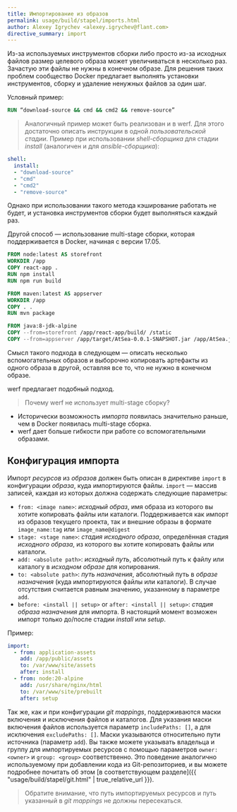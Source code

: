 ```yaml
---
title: Импортирование из образов
permalink: usage/build/stapel/imports.html
author: Alexey Igrychev <alexey.igrychev@flant.com>
directive_summary: import
---
```


Из-за используемых инструментов сборки либо просто из-за исходных файлов размер целевого образа может увеличиваться в несколько раз. Зачастую эти файлы не нужны в конечном образе. Для решения таких проблем сообщество Docker предлагает выполнять установки инструментов, сборку и удаление ненужных файлов за один шаг.

Условный пример:
```Dockerfile
RUN “download-source && cmd && cmd2 && remove-source”
```

> Аналогичный пример может быть реализован и в werf. Для этого достаточно описать инструкции в одной _пользовательской стадии_. Пример при использовании _shell-сборщика_ для стадии _install_ (аналогичен и для _ansible-сборщика_):
```yaml
shell:
  install:
  - "download-source"
  - "cmd"
  - "cmd2"
  - "remove-source"
```

Однако при использовании такого метода кэширование работать не будет, и установка инструментов сборки будет выполняться каждый раз.

Другой способ — использование multi-stage сборки, которая поддерживается в Docker, начиная с версии 17.05.

```Dockerfile
FROM node:latest AS storefront
WORKDIR /app
COPY react-app .
RUN npm install
RUN npm run build

FROM maven:latest AS appserver
WORKDIR /app
COPY . .
RUN mvn package

FROM java:8-jdk-alpine
COPY --from=storefront /app/react-app/build/ /static
COPY --from=appserver /app/target/AtSea-0.0.1-SNAPSHOT.jar /app/AtSea.jar
```

Смысл такого подхода в следующем — описать несколько вспомогательных образов и выборочно копировать артефакты из одного образа в другой, оставляя все то, что не нужно в конечном образе.

werf предлагает подобный подход.

> Почему werf не использует multi-stage сборку?
* Исторически возможность _импорта_ появилась значительно раньше, чем в Docker появилась multi-stage сборка.
* werf дает больше гибкости при работе со вспомогательными образами.

## Конфигурация импорта

Импорт _ресурсов_ из _образов_ должен быть описан в директиве `import` в конфигурации _образа_, куда импортируются файлы. `import` — массив записей, каждая из которых должна содержать следующие параметры:

- `from: <image name>`: _исходный образ_, имя образа из которого вы хотите копировать файлы или каталоги. Поддерживается как импорт из образов текущего проекта, так и внешние образы в формате `image_name:tag` или `image_name@digest`
- `stage: <stage name>`: _стадия исходного образа_, определённая стадия _исходного образа_, из которого вы хотите копировать файлы или каталоги.
- `add: <absolute path>`: _исходный путь_, абсолютный путь к файлу или каталогу в _исходном образе_ для копирования.
- `to: <absolute path>`: _путь назначения_, абсолютный путь в _образе назначения_ (куда импортируются файлы или каталоги). В случае отсутствия считается равным значению, указанному в параметре `add`.
- `before: <install || setup>` or `after: <install || setup>`: _стадия образа назначения_ для импорта. В настоящий момент возможен импорт только до/после стадии _install_ или _setup_.

Пример:
```yaml
import:
  - from: application-assets
    add: /app/public/assets
    to: /var/www/site/assets
    after: install
  - from: node:20-alpine
    add: /usr/share/nginx/html
    to: /var/www/site/prebuilt
    after: setup
```

Так же, как и при конфигурации _git mappings_, поддерживаются маски включения и исключения файлов и каталогов.
Для указания маски включения файлов используется параметр `includePaths: []`, а для исключения `excludePaths: []`. Маски указываются относительно пути источника (параметр `add`).
Вы также можете указывать владельца и группу для импортируемых ресурсов с помощью параметров `owner: <owner>` и `group: <group>` соответственно.
Это поведение аналогично используемому при добавлении кода из Git-репозиториев, и вы можете подробнее почитать об этом [в соответствующем разделе]({{ "usage/build/stapel/git.html" | true_relative_url }}).

> Обратите внимание, что путь импортируемых ресурсов и путь указанный в _git mappings_ не должны пересекаться.
